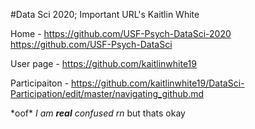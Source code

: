 #Data Sci 2020; Important URL's
Kaitlin White

Home - https://github.com/USF-Psych-DataSci-2020
       https://github.com/USF-Psych-DataSci

User page - https://github.com/kaitlinwhite19

Participaiton - https://github.com/kaitlinwhite19/DataSci-Participation/edit/master/navigating_github.md

\*oof\*  *I am __real__ confused rn* but thats okay

